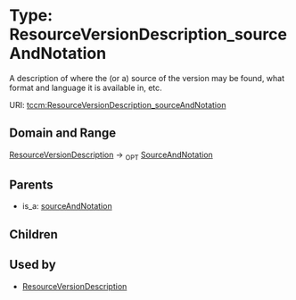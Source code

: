 
# Type: ResourceVersionDescription_sourceAndNotation


A description of where the (or a) source of the version may be found, what format and language it is
available in, etc.

URI: [tccm:ResourceVersionDescription_sourceAndNotation](https://hotecosystem.org/tccm/ResourceVersionDescription_sourceAndNotation)


## Domain and Range

[ResourceVersionDescription](ResourceVersionDescription.md) ->  <sub>OPT</sub> [SourceAndNotation](SourceAndNotation.md)

## Parents

 *  is_a: [sourceAndNotation](sourceAndNotation.md)

## Children


## Used by

 * [ResourceVersionDescription](ResourceVersionDescription.md)
